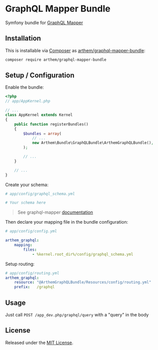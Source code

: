 # GraphQL Mapper Bundle

Symfony bundle for [GraphQL Mapper](https://github.com/4rthem/graphql-mapper)

## Installation

This is installable via [Composer](https://getcomposer.org/) as [arthem/graphql-mapper-bundle](https://packagist.org/packages/arthem/graphql-mapper-bundle):

```bash
composer require arthem/graphql-mapper-bundle
```

## Setup / Configuration

Enable the bundle:

```php
<?php
// app/AppKernel.php

// ...
class AppKernel extends Kernel
{
    public function registerBundles()
    {
        $bundles = array(
            // ...
            new Arthem\Bundle\GraphQLBundle\ArthemGraphQLBundle(),
        );

        // ...
    }

    // ...
}
```

Create your schema:

```yaml
# app/config/graphql_schema.yml

# Your schema here
```

> See graphql-mapper [documentation](https://github.com/4rthem/graphql-mapper)

Then declare your mapping file in the bundle configuration:

```yaml
# app/config/config.yml

arthem_graphql:
    mapping:
        files:
            - %kernel.root_dir%/config/graphql_schema.yml
```

Setup routing:

```yaml
# app/config/routing.yml
arthem_graphql:
    resource: "@ArthemGraphQLBundle/Resources/config/routing.yml"
    prefix:   /graphql
```

## Usage

Just call `POST /app_dev.php/graphql/query` with a "query" in the body

## License

Released under the [MIT License](LICENSE).
